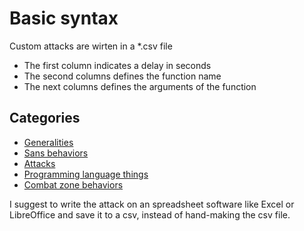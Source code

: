 # Basic syntax
Custom attacks are wirten in a *.csv file
* The first column indicates a delay in seconds
* The second columns defines the function name
* The next columns defines the arguments of the function

## Categories
* [Generalities](Generalities.md)
* [Sans behaviors](Sans.md)
* [Attacks](Attacks.md)
* [Programming language things](Programming.md)
* [Combat zone behaviors](Combat.md)

I suggest to write the attack on an spreadsheet software like Excel or LibreOffice and save it to a csv, instead of hand-making the csv file.